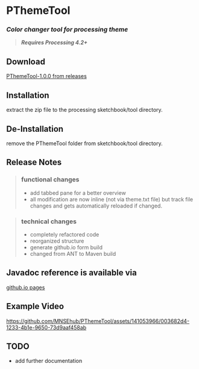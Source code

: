 # PThemeTool
### _Color changer tool for processing theme_

> **_Requires Processing 4.2+_**

## Download
[PThemeTool-1.0.0 from releases](https://github.com/MNSEhub/PThemeTool/releases)

## Installation
extract the zip file to the processing sketchbook/tool directory.

## De-Installation
remove the PThemeTool folder from sketchbook/tool directory.

## Release Notes
> ### functional changes ###
> * add tabbed pane for a better overview
> * all modification are now inline (not via theme.txt file) but track file changes and gets automatically reloaded if changed.

> ### technical changes ###
> * completely refactored code
> * reorganized structure
> * generate github.io form build
> * changed from ANT to Maven build

## Javadoc reference is available via 
[github.io pages](https://mnsehub.github.io/PThemeTool/)

## Example Video
https://github.com/MNSEhub/PThemeTool/assets/141053966/003682d4-1233-4b1e-9650-73d9aaf458ab

## TODO
* add further documentation
